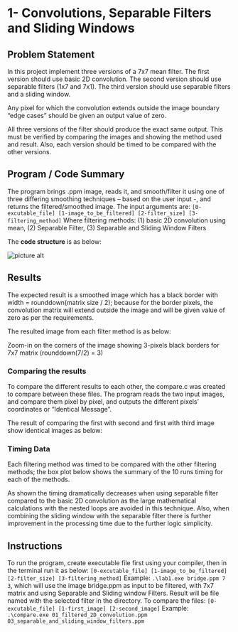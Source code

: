 # 1- Convolutions, Separable Filters and Sliding Windows
## Problem Statement
In this project implement three versions of a 7x7 mean filter. The first version should use basic 2D convolution. The second version should use separable filters (1x7 and 7x1). The third version should use separable filters and a sliding window.

Any pixel for which the convolution extends outside the image boundary “edge cases” should be given an output value of zero.

All three versions of the filter should produce the exact same output. This must be verified by comparing the images and showing the method used and result. Also, each version should be timed to be compared with the other versions.

## Program / Code Summary
The program brings .ppm image, reads it, and smooth/filter it using one of three differing smoothing techniques – based on the user input -,  and returns the filtered/smoothed image.
The input arguments are: `[0-excutable_file] [1-image_to_be_filtered] [2-filter_size] [3-filtering_method]`
Where filtering methods: (1) basic 2D convolution using mean, (2) Separable Filter, (3) Separable and Sliding Window Filters

The **code structure** is as below:

![picture alt](https://raw.githubusercontent.com/atefemran/ECE6310_Introduction_to_Computer_Vision-Fall-21/main/1-Convolution%2CSeperable%20Filters%20and%20Sliding%20Windows/images/readme-01.PNG)

## Results
The expected result is a smoothed image which has a black border with width = rounddown(matrix size / 2); because for the border pixels, the convolution matrix will extend outside the image and will be given value of zero as per the requirements.

The resulted image from each filter method is as below:

Zoom-in on the corners of the image showing 3-pixels black borders for 7x7 matrix (rounddown(7/2) = 3)

### Comparing the results
To compare the different results to each other, the compare.c was created to compare between these files. The program reads the two input images, and compare them pixel by pixel, and outputs the different pixels’ coordinates or “Identical Message”.

The result of comparing the first with second and first with third image show identical images as below:

### Timing Data
Each filtering method was timed to be compared with the other filtering methods; the box plot below shows the summary of the 10 runs timing for each of the methods.

As shown the timing dramatically decreases when using separable filter compared to the basic 2D convolution as the large mathematical calculations with the nested loops are avoided in this technique. Also, when combining the sliding window with the separable filter there is further improvement in the processing time due to the further logic simplicity.

## Instructions
To run the program, create executable file first using your compiler, then in the terminal run it as below:
`[0-excutable_file] [1-image_to_be_filtered] [2-filter_size] [3-filtering_method]`
Example: `.\lab1.exe bridge.ppm 7 3`, which will use the image bridge.ppm as input to be filtered, with 7x7 matrix and using Separable and Sliding window Filters. Result will be file named with the selected filter in the directory.
To compare the files:
`[0-excutable_file] [1-first_image] [2-second_image]`
Example: `.\compare.exe 01_filtered_2D_convolution.ppm 03_separable_and_sliding_window_filters.ppm`
